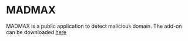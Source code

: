 # MADMAX
MADMAX is a public application to detect malicious domain.
The add-on can be downloaded [here](https://github.com/kzk-IS/MWSCUP2020_addon)
